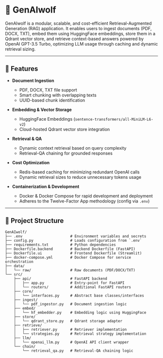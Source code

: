 # 🐺 GenAIwolf

GenAIwolf is a modular, scalable, and cost-efficient Retrieval-Augmented Generation (RAG) application. It enables users to ingest documents (PDF, DOCX, TXT), embed them using HuggingFace embeddings, store them in a Qdrant vector store, and retrieve context-based answers powered by OpenAI GPT-3.5 Turbo, optimizing LLM usage through caching and dynamic retrieval sizing.

---

## 🚀 Features

- **Document Ingestion**
  - PDF, DOCX, TXT file support
  - Smart chunking with overlapping texts
  - UUID-based chunk identification

- **Embedding & Vector Storage**
  - HuggingFace Embeddings (`sentence-transformers/all-MiniLM-L6-v2`)
  - Cloud-hosted Qdrant vector store integration

- **Retrieval & QA**
  - Dynamic context retrieval based on query complexity
  - Retrieval-QA chaining for grounded responses

- **Cost Optimization**
  - Redis-based caching for minimizing redundant OpenAI calls
  - Dynamic retrieval sizes to reduce unnecessary tokens usage

- **Containerization & Development**
  - Docker & Docker Compose for rapid development and deployment
  - Adheres to the Twelve-Factor App methodology (config via `.env`)

---

## 📁 Project Structure

```text
GenAIwolf/
├── .env                      # Environment variables and secrets
├── config.py                 # Loads configuration from `.env`
├── requirements.txt          # Python dependencies
├── Dockerfile.backend        # Backend Dockerfile (FastAPI)
├── Dockerfile.ui             # Frontend Dockerfile (Streamlit)
├── docker-compose.yml        # Docker Compose for service orchestration
├── data/                     
│   └── raw/                  # Raw documents (PDF/DOCX/TXT)
└── src/                      
    ├── api/                  # FastAPI backend
    │   ├── app.py            # Entry-point for FastAPI
    │   └── routers/          # Additional FastAPI routers
    ├── core/                 
    │   └── interfaces.py     # Abstract base classes/interfaces
    ├── ingest/               
    │   └── pdf_ingestor.py   # Document ingestion logic
    ├── embed/                
    │   └── hf_embedder.py    # Embedding logic using HuggingFace
    ├── store/                
    │   └── qdrant_store.py   # Qdrant storage adapter
    ├── retrieve/             
    │   ├── retriever.py      # Retriever implementation
    │   └── strategies.py     # Retrieval strategy implementation
    ├── llm/                  
    │   └── openai_llm.py     # OpenAI API client wrapper
    └── chain/                
        └── retrieval_qa.py   # Retrieval-QA chaining logic
